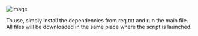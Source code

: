 
![image](https://github.com/kDv44/DOWI/assets/94145647/110c3f4c-5231-4ed0-b9e5-cea5030df948)


To use, simply install the dependencies from req.txt and run the main file. \
All files will be downloaded in the same place where the script is launched.
